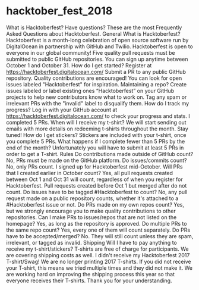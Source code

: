 # hacktober_fest_2018
What is Hacktoberfest? 
Have questions? These are the most Frequently Asked Questions about Hacktoberfest. 
General
What is Hacktoberfest?
Hacktoberfest is a month-long celebration of open source software run by DigitalOcean in partnership with GitHub and Twilio.
Hacktoberfest is open to everyone in our global community!
Five quality pull requests must be submitted to public GitHub repositories.
You can sign up anytime between October 1 and October 31.
How do I get started?
Register at https://hacktoberfest.digitalocean.com/ Submit a PR to any public GitHub repository. Quality contributions are encouraged! You can look for open issues labeled "Hacktoberfest" for inspiration.
Maintaining a repo?
Create issues labeled or label existing ones “Hacktoberfest” on your GitHub projects to help new contributors know what to work on. Tag any spam or irrelevant PRs with the "invalid" label to disqualify them.
How do I track my progress?
Log in with your GitHub account at https://hacktoberfest.digitalocean.com/ to check your progress and stats.
I completed 5 PRs. When will I receive my t-shirt?
We will start sending out emails with more details on redeeming t-shirts throughout the month. Stay tuned!
How do I get stickers?
Stickers are included with your t-shirt, once you complete 5 PRs.
What happens if I complete fewer than 5 PRs by the end of the month?
Unfortunately you will have to submit at least 5 PRs in order to get a T-shirt.
Rules
Do contributions made outside of GitHub count?
No, PRs must be made on the GitHub platform.
Do issues/commits count?
No, only PRs count.
I signed up for Hacktoberfest mid-October. Will PRs that I created earlier in October count?
Yes, all pull requests created between Oct 1 and Oct 31 will count, regardless of when you register for Hacktoberfest. Pull requests created before Oct 1 but merged after do not count.
Do issues have to be tagged #Hacktoberfest to count?
No, any pull request made on a public repository counts, whether it's attached to a #Hacktoberfest issue or not.
Do PRs made on my own repos count?
Yes, but we strongly encourage you to make quality contributions to other repositories.
Can I make PRs to issues/repos that are not listed on the homepage?
Yes, as long as the repository is approved.
Do multiple PRs to the same repo count?
Yes, every one of them will count separately.
Do PRs have to be accepted/merged?
No. They will still count unless they are spam, irrelevant, or tagged as invalid.
Shipping
Will I have to pay anything to receive my t-shirt/stickers?
T-shirts are free of charge for participants. We are covering shipping costs as well.
I didn't receive my Hacktoberfest 2017 T-shirt/Swag!
We are no longer printing 2017 T-shirts. If you did not receive your T-shirt, this means we tried multiple times and they did not make it. We are working hard on improving the shipping process this year so that everyone receives their T-shirts. Thank you for your understanding.
